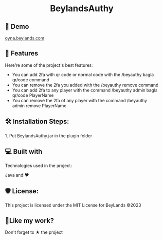<h1 align="center" id="title">BeylandsAuthy</h1>

<h2>🚀 Demo</h2>

[oyna.beylands.com](www.beylands.com)

  
  
<h2> 🧐 Features</h2>

Here're some of the project's best features:

*   You can add 2fa with qr code or normal code with the /beyauthy bagla qr/code command
*   You can remove the 2fa you added with the /beyauthy remove command
*   You can add 2fa to any player with the command /beyauthy admin bagla qr/code PlayerName
*   You can remove the 2fa of any player with the command /beyauthy admin remove PlayerName

<h2>🛠️ Installation Steps:</h2>

<p>1. Put BeylandsAuthy.jar in the plugin folder</p>
  
<h2>💻 Built with</h2>

Technologies used in the project:

Java and ❤

<h2>🛡️ License:</h2>

This project is licensed under the MIT License for BeyLands ©2023

<h2>💖Like my work?</h2>

Don't forget to ★ the project
